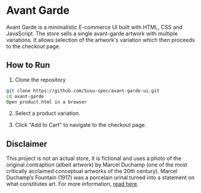 # Avant Garde 

Avant Garde is a minimalistic E-commerce UI built with HTML, CSS and JavaScript. The store sells a single avant-garde artwork with multiple variations. It allows selection of the artwork's variation which then proceeds to the checkout page. 


## How to Run
1. Clone the repository

```bash
git clone https://github.com/Susu-spec/avant-garde-ui.git  
cd avant-garde 
Open product.html in a browser
```

2. Select a product variation.

3. Click "Add to Cart" to navigate to the checkout page.


## Disclaimer
This project is not an actual store, it is fictional and uses a photo of the original contraption (albeit artwork) by Marcel Duchamp (one of the most critically acclaimed conceptual artworks of the 20th century). Marcel Duchamp’s Fountain (1917) was a porcelain urinal turned into a statement on what constitutes art. For more information, [read here](https://en.wikipedia.org/wiki/Fountain_(Duchamp)).

